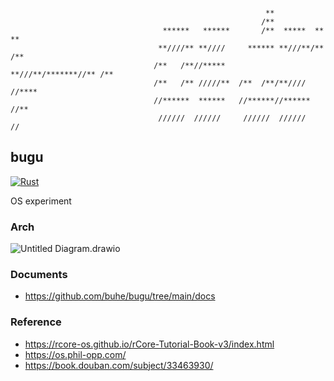 ```

                                                         **                 
                                                        /**                 
                                  ******   ******       /**  *****  **    **
                                 **////** **////     ****** **///**/**   /**
                                /**   /**//*****    **///**/*******//** /** 
                                /**   /** /////**  /**  /**/**////  //****  
                                //******  ******   //******//******  //**   
                                 //////  //////     //////  //////    //    
```
## bugu 
[![Rust](https://github.com/buhe/bugu/actions/workflows/rust.yml/badge.svg)](https://github.com/buhe/bugu/actions/workflows/rust.yml)

OS experiment

### Arch

![Untitled Diagram.drawio](https://tva1.sinaimg.cn/large/008i3skNgy1gubt2to1gpj606p083q2u02.jpg)

### Documents

- https://github.com/buhe/bugu/tree/main/docs

### Reference

- https://rcore-os.github.io/rCore-Tutorial-Book-v3/index.html
- https://os.phil-opp.com/
- https://book.douban.com/subject/33463930/
